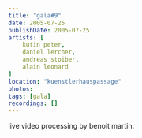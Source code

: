 ```yaml
---
title: "gala#9"
date: 2005-07-25
publishDate: 2005-07-25
artists: [
    kutin peter,
    daniel lercher,
    andreas stoiber,
    alain leonard
]
location: "kuenstlerhauspassage"
photos:
tags: [gala]
recordings: []
---
```

live video processing by benoit martin.
